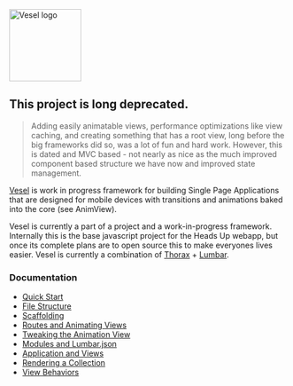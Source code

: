 <img src="http://andrewjhart.github.io/vesel/vesel-logo.svg" alt="Vesel logo" width="130px">

## This project is long deprecated. 

> Adding easily animatable views, performance optimizations like view caching, and creating something that has a root view, long before the big frameworks did so, was a lot of fun and hard work. However, this is dated and MVC based - not nearly as nice as the much improved component based structure we have now and improved state management. 

[Vesel](https://github.com/AndrewJHart/vesel) is work in progress framework for building Single
Page Applications that are designed for mobile devices with transitions and animations baked into
the core (see AnimView).

Vesel is currently a part of a project and a work-in-progress framework. Internally this is the base javascript project for the Heads Up webapp, but once its complete plans are to open source this to make everyones lives easier. Vesel is currently a combination of [Thorax](http://thoraxjs.org/) + [Lumbar](http://walmartlabs.github.com/lumbar).


### Documentation
- [Quick Start](docs/quick-start.md)
- [File Structure](docs/file-structure.md)
- [Scaffolding](docs/scaffolding.md)
- [Routes and Animating Views](docs/routes-and-animating-views.md)
- [Tweaking the Animation View](docs/tweaking-the-animation-view.md)
- [Modules and Lumbar.json](docs/modules-and-lumbar.md)
- [Application and Views](docs/application-and-views.md)
- [Rendering a Collection](docs/rendering-a-collection.md)
- [View Behaviors](docs/view-behaviors.md)
